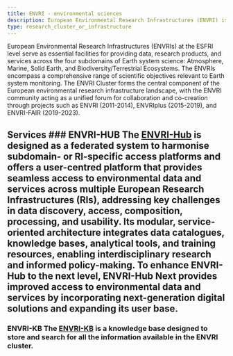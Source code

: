```yaml
---
title: ENVRI - environmental sciences
description: European Environmental Research Infrastructures (ENVRI) is a science cluster bringing together communities & research infrastructure in the area of Earth & environmental sciences
type: research_cluster_or_infrastructure
---
```


European Environmental Research Infrastructures (ENVRIs) at the ESFRI level serve as essential facilities for providing data, research products, and services across the four subdomains of Earth system science: Atmosphere, Marine, Solid Earth, and Biodiversity/Terrestrial Ecosystems. The ENVRIs encompass a comprehensive range of scientific objectives relevant to Earth system monitoring. The ENVRI Cluster forms the central component of the European environmental research infrastructure landscape, with the ENVRI community acting as a unified forum for collaboration and co-creation through projects such as ENVRI (2011-2014), ENVRIplus (2015-2019), and ENVRI-FAIR (2019-2023).

## Services ### ENVRI-HUB The [ENVRI-Hub](https://envri-hub.envri.eu/) is designed as a federated system to harmonise subdomain- or RI-specific access platforms and offers a user-centred platform that provides seamless access to environmental data and services across multiple European Research Infrastructures (RIs), addressing key challenges in data discovery, access, composition, processing, and usability. Its modular, service-oriented architecture integrates data catalogues, knowledge bases, analytical tools, and training resources, enabling interdisciplinary research and informed policy-making. To enhance ENVRI-Hub to the next level, ENVRI-Hub Next provides improved access to environmental data and services by incorporating next-generation digital solutions and expanding its user base.

### ENVRI-KB The [ENVRI-KB](https://search.envri.eu/) is a knowledge base designed to store and search for all the information available in the ENVRI cluster.
